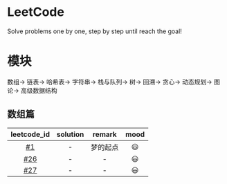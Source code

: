 # LeetCode
Solve problems one by one, step by step until reach the goal!

# 模块
数组-> 链表-> 哈希表-> 字符串-> 栈与队列-> 树-> 回溯-> 贪心-> 动态规划-> 图论-> 高级数据结构

## 数组篇
|leetcode_id|solution|remark|mood|
|:-:|:-:|:-:|:-:|
|[#1](https://leetcode-cn.com/problems/two-sum/)|-|梦的起点|:smiley: |
|[#26](https://leetcode-cn.com/problems/remove-duplicates-from-sorted-array/)|-|-|:smiley: |
|[#27](https://leetcode-cn.com/problems/remove-element/)|-|-|:smiley: |


